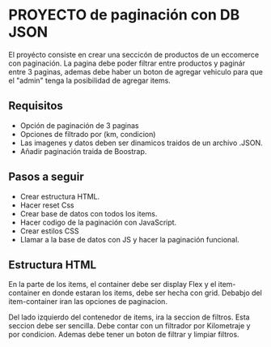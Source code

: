 # PROYECTO de paginación con DB JSON

El proyécto consiste en crear una seccicón de productos de un eccomerce con paginación.
La pagina debe poder filtrar entre productos y paginár entre 3 paginas, ademas debe haber un boton
de agregar vehiculo para que el "admin" tenga la posibilidad de agregar items.

## Requisitos
- Opción de paginación de 3 paginas
- Opciones de filtrado por (km, condicion)
- Las imagenes y datos deben ser dinamicos traidos de un archivo .JSON.
- Añadir paginación traida de Boostrap.

## Pasos a seguir
- Crear estructura HTML.
- Hacer reset Css
- Crear base de datos con todos los items.
- Hacer codigo de la paginación con JavaScript.
- Crear estilos CSS
- Llamar a la base de datos con JS y hacer la paginación funcional.



## Estructura HTML
En la parte de los items, el container debe ser display Flex y el item-container en donde estaran los items, debe ser hecha con grid. Debabjo del item-container iran las opciones de paginacion.

Del lado izquierdo del contenedor de items, ira la seccion de filtros. Esta seccion debe ser sencilla. Debe
contar con un filtrador por Kilometraje y por condicion. Ademas debe tener un boton de filtrar y limpiar filtros.